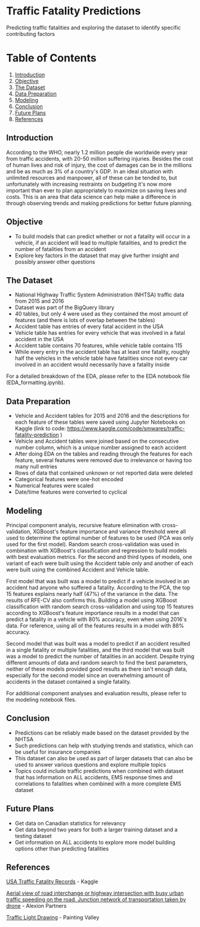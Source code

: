 # Traffic Fatality Predictions
Predicting traffic fatalities and exploring the dataset to identify specific contributing factors

# Table of Contents
1. [Introduction](#introduction)
2. [Objective](#objective)
3. [The Dataset](#the-dataset)
4. [Data Preparation](#data-preparation)
5. [Modeling](#modeling)
6. [Conclusion](#conclusion)
7. [Future Plans](#future-plans)
8. [References](#references)

## Introduction
According to the WHO, nearly 1.2 million people die worldwide every year from traffic accidents, with 20-50 million suffering injuries. Besides the cost of human lives and risk of injury, the cost of damages can be in the millions and be as much as 3% of a country's GDP. In an ideal situation with unlimited resources and manpower, all of these can be tended to, but unfortunately with increasing restraints on budgeting it's now more important than ever to plan appropriately to maximize on saving lives and costs. This is an area that data science can help make a difference in through observing trends and making predictions for better future planning.

## Objective
- To build models that can predict whether or not a fatality will occur in a vehicle, if an accident will lead to multiple fatalities, and to predict the number of fatalities from an accident
- Explore key factors in the dataset that may give further insight and possibly answer other questions

## The Dataset
- National Highway Traffic System Administration (NHTSA) traffic data from 2015 and 2016
- Dataset was part of the BigQuery library
- 40 tables, but only 4 were used as they contained the most amount of features (and there is lots of overlap between the tables)
- Accident table has entries of every fatal accident in the USA
- Vehicle table has entries for every vehicle that was involved in a fatal accident in the USA
- Accident table contains 70 features, while vehicle table contains 115
- While every entry in the accident table has at least one fatality, roughly half the vehicles in the vehicle table have fatalities since not every car involved in an accident would necessarily have a fatality inside

For a detailed breakdown of the EDA, please refer to the EDA notebook file (EDA_formatting.ipynb).

## Data Preparation
- Vehicle and Accident tables for 2015 and 2016 and the descriptions for each feature of these tables were saved using Jupyter Notebooks on Kaggle (link to code: https://www.kaggle.com/code/smwares/traffic-fatality-prediction )
- Vehicle and Accident tables were joined based on the consecutive number column, which is a unique number assigned to each accident
- After doing EDA on the tables and reading through the features for each feature, several features were removed due to irrelevance or having too many null entries
- Rows of data that contained unknown or not reported data were deleted
- Categorical features were one-hot encoded
- Numerical features were scaled
- Date/time features were converted to cyclical

## Modeling

Principal component analyis, recursive feature elimination with cross-validation, XGBoost's feature importance and variance threshold were all used to determine the optimal number of features to be used (PCA was only used for the first model). Random search cross-validation was used in combination with XGBoost's classification and regression to build models with best evaluation metrics. For the second and third types of models, one variant of each were built using the Accident table only and another of each were built using the combined Accident and Vehicle table.

First model that was built was a model to predict if a vehicle involved in an accident had anyone who suffered a fatality. According to the PCA, the top 15 features explains nearly half (47%) of the variance in the data. The results of RFE-CV also confirms this. Building a model using XGBoost classification with random search cross-validation and using top 15 features according to XGBoost's feature importance results in a model that can predict a fatality in a vehicle with 80% accuracy, even when using 2016's data. For reference, using all of the features results in a model with 88% accuracy.

Second model that was built was a model to predict if an accident resulted in a single fatality or multiple fatalities, and the third model that was built was a model to predict the number of fatalities in an accident. Despite trying different amounts of data and random search to find the best parameters, neither of these models provided good results as there isn't enough data, especially for the second model since an overwhelming amount of accidents in the dataset contained a single fatality.

For additional component analyses and evaluation results, please refer to the modeling notebook files.

## Conclusion

- Predictions can be reliably made based on the dataset provided by the NHTSA
- Such predictions can help with studying trends and statistics, which can be useful for insurance companies
- This dataset can also be used as part of larger datasets that can also be used to answer various questions and explore multiple topics
- Topics could include traffic predictions when combined with dataset that has information on ALL accidents, EMS response times and correlations to fatalities when combined with a more complete EMS dataset

## Future Plans
 
- Get data on Canadian statistics for relevancy
- Get data beyond two years for both a larger training dataset and a testing dataset
- Get information on ALL accidents to explore more model building options other than predicting fatalities

## References
<a href="https://www.kaggle.com/datasets/usdot/nhtsa-traffic-fatalities">USA Traffic Fatality Records</a> - Kaggle

<a href="https://alexionpartners.com/homepage/aerial-view-of-road-interchange-or-highway-intersection-with-busy-urban-traffic-speeding-on-the-road-junction-network-of-transportation-taken-by-drone">Aerial view of road interchange or highway intersection with busy urban traffic speeding on the road. Junction network of transportation taken by drone</a> - Alexion Partners

<a href="https://paintingvalley.com/download-image#traffic-light-drawing-34.jpg">Traffic Light Drawing</a> - Painting Valley
